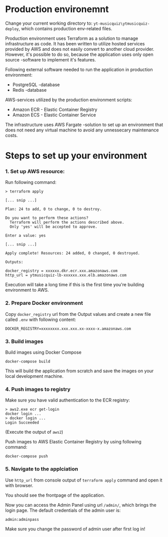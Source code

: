 # Production environemnt

Change your current working directory to: `yt-musicquiz\ytmusicquiz-deploy`, which contains production env-related files.

Production environment uses Terraform as a solution to manage infrastructure as code. It has been written to utilize hosted services provided by AWS and does not easily convert to another cloud provider. However, it's possible to do so, because the application uses only open source -software to implement it's features.

Following external software needed to run the application in production environment:
* PostgreSQL -database
* Redis -database

AWS-services utilized by the production environment scripts:

 * Amazon ECR - Elastic Container Registry
 * Amazon ECS - Elastic Container Service

The infrastructure uses AWS Fargate -solution to set up an environment that does not need any virtual machine to avoid any unnessecary maintenance costs.


# Steps to set up your environment

### 1. Set up AWS resource:

Run following command:

    > terraform apply

    [... snip ...]

    Plan: 24 to add, 0 to change, 0 to destroy.

    Do you want to perform these actions?
      Terraform will perform the actions described above.
      Only 'yes' will be accepted to approve.

    Enter a value: yes

    [... snip ...]

    Apply complete! Resources: 24 added, 0 changed, 0 destroyed.

    Outputs:

    docker_registry = xxxxxx.dkr.ecr.xxx.amazonaws.com
    http_url = ytmusicquiz-lb-xxxxxx.xxx.elb.amazonaws.com


Execution will take a long time if this is the first time you're building  environment to AWS.

### 2. Prepare Docker environment

Copy `docker_registry` url from the Output values and create a new file
called `.env` with following content:

    DOCKER_REGISTRY=xxxxxxxx.xxx.xxx.xx-xxxx-x.amazonaws.com

### 3. Build images

Build images using Docker Compose

    docker-compose build

This will build the application from scratch and save the images on your
local development machine.

### 4. Push images to registry

Make sure you have valid authentication to the ECR registry:

    > aws2.exe ecr get-login
    docker login ...
    > docker login ...
    Login Succeeded

(Execute the output of `aws2`)

Push images to AWS Elastic Container Registry by using following command:

    docker-compose push

### 5. Navigate to the applciation

Use `http_url` from console output of `terraform apply` command and open it with browser.

You should see the frontpage of the application.

Now you can access the Admin Panel using url `/admin/`, which brings the login page. The default credentials of the admin user is:

    admin:adminpass

Make sure you change the password of admin user after first log in!